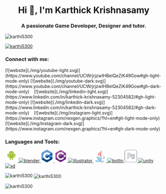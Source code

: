 <!--
### Hello there,👋 I'm Karthick Krishnasamy!

### Connect with me:
[![website](./img/youtube-light.svg)](https://www.youtube.com/channel/UCWrjrjzwIHBelQeZiK49Gow#gh-light-mode-only)
[![website](./img/youtube-dark.svg)](https://www.youtube.com/channel/UCWrjrjzwIHBelQeZiK49Gow#gh-dark-mode-only)
&nbsp;&nbsp;
[![website](./img/linkedin-light.svg)](https://www.linkedin.com/in/karthick-krishnasamy-52304582/#gh-light-mode-only)
[![website](./img/linkedin-dark.svg)](https://www.linkedin.com/in/karthick-krishnasamy-52304582/#gh-dark-mode-only)
&nbsp;&nbsp;
[![website](./img/instagram-light.svg)](https://www.instagram.com/nexgen.graphics/?hl=en#gh-light-mode-only)
[![website](./img/instagram-dark.svg)](https://www.instagram.com/nexgen.graphics/?hl=en#gh-dark-mode-only)
-->

<h1 align="center">Hi 👋, I'm Karthick Krishnasamy</h1>
<h3 align="center">A passionate Game Developer, Designer and tutor.</h3>

<p align="left"> <img src="https://komarev.com/ghpvc/?username=karthi5300&label=Profile%20views&color=0e75b6&style=flat" alt="karthi5300" /> </p>

<p align="left"> <a href="https://github.com/ryo-ma/github-profile-trophy"><img src="https://github-profile-trophy.vercel.app/?username=karthi5300" alt="karthi5300" /></a> </p>

<h3 align="left">Connect with me:</h3>
[![website](./img/youtube-light.svg)](https://www.youtube.com/channel/UCWrjrjzwIHBelQeZiK49Gow#gh-light-mode-only)
[![website](./img/youtube-dark.svg)](https://www.youtube.com/channel/UCWrjrjzwIHBelQeZiK49Gow#gh-dark-mode-only)
&nbsp;&nbsp;
[![website](./img/linkedin-light.svg)](https://www.linkedin.com/in/karthick-krishnasamy-52304582/#gh-light-mode-only)
[![website](./img/linkedin-dark.svg)](https://www.linkedin.com/in/karthick-krishnasamy-52304582/#gh-dark-mode-only)
&nbsp;&nbsp;
[![website](./img/instagram-light.svg)](https://www.instagram.com/nexgen.graphics/?hl=en#gh-light-mode-only)
[![website](./img/instagram-dark.svg)](https://www.instagram.com/nexgen.graphics/?hl=en#gh-dark-mode-only)
<p align="left">
</p>

<h3 align="left">Languages and Tools:</h3>
<p align="left"> <a href="https://developer.android.com" target="_blank" rel="noreferrer"> <img src="https://raw.githubusercontent.com/devicons/devicon/master/icons/android/android-original-wordmark.svg" alt="android" width="40" height="40"/> </a> <a href="https://www.blender.org/" target="_blank" rel="noreferrer"> <img src="https://download.blender.org/branding/community/blender_community_badge_white.svg" alt="blender" width="40" height="40"/> </a> <a href="https://www.w3schools.com/cpp/" target="_blank" rel="noreferrer"> <img src="https://raw.githubusercontent.com/devicons/devicon/master/icons/cplusplus/cplusplus-original.svg" alt="cplusplus" width="40" height="40"/> </a> <a href="https://www.w3schools.com/cs/" target="_blank" rel="noreferrer"> <img src="https://raw.githubusercontent.com/devicons/devicon/master/icons/csharp/csharp-original.svg" alt="csharp" width="40" height="40"/> </a> <a href="https://www.adobe.com/in/products/illustrator.html" target="_blank" rel="noreferrer"> <img src="https://www.vectorlogo.zone/logos/adobe_illustrator/adobe_illustrator-icon.svg" alt="illustrator" width="40" height="40"/> </a> <a href="https://www.java.com" target="_blank" rel="noreferrer"> <img src="https://raw.githubusercontent.com/devicons/devicon/master/icons/java/java-original.svg" alt="java" width="40" height="40"/> </a> <a href="https://kotlinlang.org" target="_blank" rel="noreferrer"> <img src="https://www.vectorlogo.zone/logos/kotlinlang/kotlinlang-icon.svg" alt="kotlin" width="40" height="40"/> </a> <a href="https://www.photoshop.com/en" target="_blank" rel="noreferrer"> <img src="https://raw.githubusercontent.com/devicons/devicon/master/icons/photoshop/photoshop-line.svg" alt="photoshop" width="40" height="40"/> </a> <a href="https://unity.com/" target="_blank" rel="noreferrer"> <img src="https://www.vectorlogo.zone/logos/unity3d/unity3d-icon.svg" alt="unity" width="40" height="40"/> </a> <a href="https://www.adobe.com/products/xd.html" target="_blank" rel="noreferrer"> <img src="https://cdn.worldvectorlogo.com/logos/adobe-xd.svg" alt="xd" width="40" height="40"/> </a> </p>

<p><img align="left" src="https://github-readme-stats.vercel.app/api/top-langs?username=karthi5300&show_icons=true&locale=en&layout=compact" alt="karthi5300" /></p>

<p>&nbsp;<img align="center" src="https://github-readme-stats.vercel.app/api?username=karthi5300&show_icons=true&locale=en" alt="karthi5300" /></p>

<p><img align="center" src="https://github-readme-streak-stats.herokuapp.com/?user=karthi5300&" alt="karthi5300" /></p>
